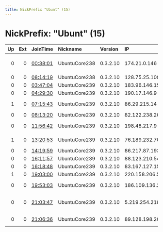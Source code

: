 ```yaml
---
title: NickPrefix "Ubunt" (15)
---
```


# NickPrefix: "Ubunt" (15)

|   Up |   Ext | JoinTime                                                                                            | Nickname      | Version   | IP             | AS                                      | CC   |   ORp |   Dirp | OS    | Contact   |   eFamMembers |
|-----:|------:|:----------------------------------------------------------------------------------------------------|:--------------|:----------|:---------------|:----------------------------------------|:-----|------:|-------:|:------|:----------|--------------:|
|    0 |     0 | [00:38:01](https://metrics.torproject.org/rs.html#details/BDE1CCE440082BB5C27F514491EE59D17BE073BA) | UbuntuCore238 | 0.3.2.10  | 174.21.0.146   | Qwest Communications Company, LLC       | us   | 46597 |      0 | Linux | None      |             1 |
|    0 |     0 | [08:14:19](https://metrics.torproject.org/rs.html#details/76704423DDF925CA6897C23B3F80F12BEF8A5BE8) | UbuntuCore238 | 0.3.2.10  | 128.75.25.109  | PVimpelCom                              | ru   | 43086 |      0 | Linux | None      |             1 |
|    0 |     0 | [03:47:04](https://metrics.torproject.org/rs.html#details/2F4F4A612F9695D36094A41DDB523D626FE0D15E) | UbuntuCore239 | 0.3.2.10  | 183.96.146.154 | Korea Telecom                           | kr   | 38707 |      0 | Linux | None      |             1 |
|    0 |     0 | [04:29:30](https://metrics.torproject.org/rs.html#details/8563B21389B69EEE526FE29A6A0F5B0C5924F99D) | UbuntuCore239 | 0.3.2.10  | 190.17.146.9   | CABLEVISION S.A.                        | ar   | 35555 |      0 | Linux | None      |             1 |
|    1 |     0 | [07:15:43](https://metrics.torproject.org/rs.html#details/E2D76C06AAFCF8FBD01794CB593B1E0C4ABC4857) | UbuntuCore239 | 0.3.2.10  | 86.29.215.14   | Virgin Media Limited                    | gb   | 40734 |      0 | Linux | None      |             1 |
|    0 |     0 | [08:13:20](https://metrics.torproject.org/rs.html#details/690B569A5E37244ADFD5804B5313AF31187CE17B) | UbuntuCore239 | 0.3.2.10  | 82.122.238.204 | Orange                                  | fr   | 38413 |      0 | Linux | None      |             1 |
|    0 |     0 | [11:56:42](https://metrics.torproject.org/rs.html#details/6F87EFF35F2ED495EC42485FD21BBBA8A4168B46) | UbuntuCore239 | 0.3.2.10  | 198.48.217.9   | TekSavvy Solutions, Inc.                | ca   | 43999 |      0 | Linux | None      |             1 |
|    1 |     0 | [13:20:53](https://metrics.torproject.org/rs.html#details/5CC01CE63E8123571433566267E1CD81AB358A66) | UbuntuCore239 | 0.3.2.10  | 76.189.232.70  | Time Warner Cable Internet LLC          | us   | 42699 |      0 | Linux | None      |             1 |
|    0 |     0 | [14:19:59](https://metrics.torproject.org/rs.html#details/1FDAAEA38B65483836F434025E88C212336B9015) | UbuntuCore239 | 0.3.2.10  | 86.217.87.193  | Orange                                  | fr   | 37527 |      0 | Linux | None      |             1 |
|    0 |     0 | [16:11:57](https://metrics.torproject.org/rs.html#details/366E8D745F6EBAC1DD4593F0D6C98824D4FF0539) | UbuntuCore239 | 0.3.2.10  | 88.123.210.54  | Free SAS                                | fr   | 36733 |      0 | Linux | None      |             1 |
|    0 |     0 | [16:18:48](https://metrics.torproject.org/rs.html#details/CAAE072137C5D74DF247663FABD09882B4BDCDB5) | UbuntuCore239 | 0.3.2.10  | 83.167.127.155 | OJSC Comcor                             | ru   | 36563 |      0 | Linux | None      |             1 |
|    1 |     0 | [19:03:00](https://metrics.torproject.org/rs.html#details/26D6B6D5420F02E6A0C4C4E0C1BA9FEED28E32DF) | UbuntuCore239 | 0.3.2.10  | 220.158.206.55 | Pipex Network                           | bd   | 35351 |      0 | Linux | None      |             1 |
|    0 |     0 | [19:53:03](https://metrics.torproject.org/rs.html#details/B4F79EBCE91A0C023D4D991B9DF63DC04950AD75) | UbuntuCore239 | 0.3.2.10  | 186.109.136.24 | Telecom Argentina S.A.                  | ar   | 42559 |      0 | Linux | None      |             1 |
|    0 |     0 | [21:03:47](https://metrics.torproject.org/rs.html#details/3E14F9C5E1E0FB3D6273EBF8FF6D12F10F2A72F5) | UbuntuCore239 | 0.3.2.10  | 5.219.254.218  | Esfahan Telecommunication Company P.J.S | ir   | 40541 |      0 | Linux | None      |             1 |
|    0 |     0 | [21:06:36](https://metrics.torproject.org/rs.html#details/65046CE59BF6471C84CE97D0C73BBF221386D07E) | UbuntuCore239 | 0.3.2.10  | 89.128.198.202 | Orange Espagne SA                       | es   | 46319 |      0 | Linux | None      |             1 |
